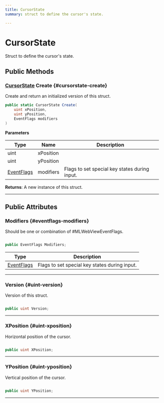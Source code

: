 ```yaml
---
title: CursorState
summary: struct to define the cursor's state. 

---
```


# CursorState




Struct to define the cursor's state.   





## Public Methods

### [CursorState](/versioned_docs/version-02-Aug-2023/unity-api/api/UnityEngine.XR.MagicLeap/MLWebView/NativeBindings/UnityEngine.XR.MagicLeap.MLWebView.NativeBindings.CursorState.md) Create {#cursorstate-create}

Create and return an initialized version of this struct. 

```csharp
public static CursorState Create(
    uint xPosition,
    uint yPosition,
    EventFlags modifiers
)
```


**Parameters**

| Type | Name  | Description  | 
|--|--|--|
| uint |xPosition||
| uint |yPosition||
| [EventFlags](/versioned_docs/version-02-Aug-2023/unity-api/api/UnityEngine.XR.MagicLeap/MLWebView/UnityEngine.XR.MagicLeap.MLWebView.md#enums-eventflags) |modifiers|Flags to set special key states during input. |






**Returns**: A new instance of this struct.



-----------

## Public Attributes

### Modifiers {#eventflags-modifiers}

Should be one or combination of #MLWebViewEventFlags. 

```csharp

public EventFlags Modifiers;

```

| Type | Description  | 
|--|--|
| [EventFlags](/versioned_docs/version-02-Aug-2023/unity-api/api/UnityEngine.XR.MagicLeap/MLWebView/UnityEngine.XR.MagicLeap.MLWebView.md#enums-eventflags) | Flags to set special key states during input.  |





-----------

### Version {#uint-version}

Version of this struct. 

```csharp

public uint Version;

```






-----------

### XPosition {#uint-xposition}

Horizontal position of the cursor. 

```csharp

public uint XPosition;

```






-----------

### YPosition {#uint-yposition}

Vertical position of the cursor. 

```csharp

public uint YPosition;

```






-----------


